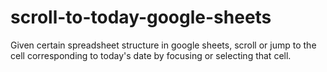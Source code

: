 # scroll-to-today-google-sheets
Given certain spreadsheet structure in google sheets, scroll or jump to the cell corresponding to today's date by focusing or selecting that cell.
